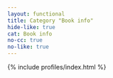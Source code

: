 ```yaml
---
layout: functional
title: Category "Book info"
hide-like: true
cat: Book info
no-cc: true
no-like: true
---
```

{% include profiles/index.html %}
